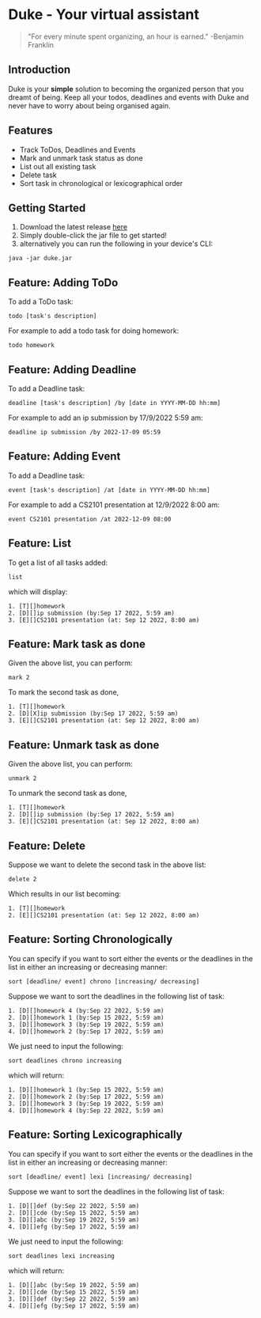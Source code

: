 # Duke - Your virtual assistant

> "For every minute spent organizing, an hour is earned." -Benjamin Franklin

## Introduction
Duke is your **simple** solution to 
becoming the organized person that you dreamt of being.
Keep all your todos, deadlines and events with Duke and never have to worry about being organised again.

## Features
- Track ToDos, Deadlines and Events
- Mark and unmark task status as done
- List out all existing task
- Delete task
- Sort task in chronological or lexicographical order

## Getting Started
1. Download the latest release [here](https://github.com/GarethOng/ip/releases)
2. Simply double-click the jar file to get started!
3. alternatively you can run the following in your device's CLI:
```
java -jar duke.jar
```
## Feature: Adding ToDo
To add a ToDo task:
```
todo [task's description]
```

For example to add a todo task for doing homework:
```
todo homework
```

## Feature: Adding Deadline
To add a Deadline task:
```
deadline [task's description] /by [date in YYYY-MM-DD hh:mm]
```

For example to add an ip submission by 17/9/2022 5:59 am:
```
deadline ip submission /by 2022-17-09 05:59
```

## Feature: Adding Event
To add a Deadline task:
```
event [task's description] /at [date in YYYY-MM-DD hh:mm]
```

For example to add a CS2101 presentation at 12/9/2022 8:00 am:
```
event CS2101 presentation /at 2022-12-09 08:00
```

## Feature: List
To get a list of all tasks added:
```
list
```
which will display:
```
1. [T][]homework
2. [D][]ip submission (by:Sep 17 2022, 5:59 am)
3. [E][]CS2101 presentation (at: Sep 12 2022, 8:00 am)
```

## Feature: Mark task as done
Given the above list, you can perform:
```
mark 2
```
To mark the second task as done,
```
1. [T][]homework
2. [D][X]ip submission (by:Sep 17 2022, 5:59 am)
3. [E][]CS2101 presentation (at: Sep 12 2022, 8:00 am)
```

## Feature: Unmark task as done
Given the above list, you can perform:
```
unmark 2
```
To unmark the second task as done,
```
1. [T][]homework
2. [D][]ip submission (by:Sep 17 2022, 5:59 am)
3. [E][]CS2101 presentation (at: Sep 12 2022, 8:00 am)
```

## Feature: Delete
Suppose we want to delete the second task in the above list:
```
delete 2
```
Which results in our list becoming:
```
1. [T][]homework
2. [E][]CS2101 presentation (at: Sep 12 2022, 8:00 am)
```

## Feature: Sorting Chronologically
You can specify if you want to sort either the events or the 
deadlines in the list in either an increasing or decreasing manner:
```
sort [deadline/ event] chrono [increasing/ decreasing]
```

Suppose we want to sort the deadlines in the following list of task:
```
1. [D][]homework 4 (by:Sep 22 2022, 5:59 am)
2. [D][]homework 1 (by:Sep 15 2022, 5:59 am)
3. [D][]homework 3 (by:Sep 19 2022, 5:59 am)
4. [D][]homework 2 (by:Sep 17 2022, 5:59 am)
```
We just need to input the following:
```
sort deadlines chrono increasing
```
which will return:
```
1. [D][]homework 1 (by:Sep 15 2022, 5:59 am)
2. [D][]homework 2 (by:Sep 17 2022, 5:59 am)
3. [D][]homework 3 (by:Sep 19 2022, 5:59 am)
4. [D][]homework 4 (by:Sep 22 2022, 5:59 am)
```

## Feature: Sorting Lexicographically
You can specify if you want to sort either the events or the
deadlines in the list in either an increasing or decreasing manner:
```
sort [deadline/ event] lexi [increasing/ decreasing]
```

Suppose we want to sort the deadlines in the following list of task:
```
1. [D][]def (by:Sep 22 2022, 5:59 am)
2. [D][]cde (by:Sep 15 2022, 5:59 am)
3. [D][]abc (by:Sep 19 2022, 5:59 am)
4. [D][]efg (by:Sep 17 2022, 5:59 am)
```
We just need to input the following:
```
sort deadlines lexi increasing
```
which will return:
```
1. [D][]abc (by:Sep 19 2022, 5:59 am)
2. [D][]cde (by:Sep 15 2022, 5:59 am)
3. [D][]def (by:Sep 22 2022, 5:59 am)
4. [D][]efg (by:Sep 17 2022, 5:59 am)
```